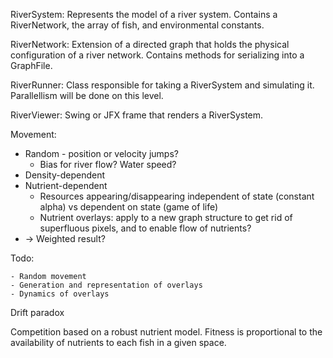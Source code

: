 RiverSystem: Represents the model of a river system. Contains a RiverNetwork, the array of fish, and environmental constants.

RiverNetwork: Extension of a directed graph that holds the physical configuration of a river network. Contains methods for serializing into a GraphFile.

RiverRunner: Class responsible for taking a RiverSystem and simulating it. Parallellism will be done on this level.

RiverViewer: Swing or JFX frame that renders a RiverSystem.

Movement:

- Random - position or velocity jumps?
    - Bias for river flow? Water speed?
- Density-dependent
- Nutrient-dependent
    - Resources appearing/disappearing independent of state (constant alpha) vs dependent on state (game of life)
    - Nutrient overlays: apply to a new graph structure to get rid of superfluous pixels, and to enable flow of nutrients?
- -> Weighted result?

Todo:

    - Random movement
    - Generation and representation of overlays
    - Dynamics of overlays

Drift paradox
    
Competition based on a robust nutrient model. Fitness is proportional to the availability of nutrients to each fish in a given space.
